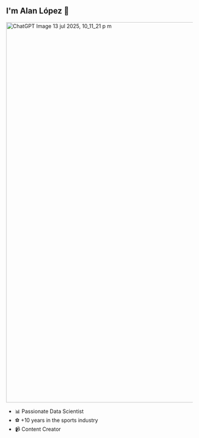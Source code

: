 ## I'm Alan López 👋

<img width="1536" height="1024" alt="ChatGPT Image 13 jul 2025, 10_11_21 p m" src="https://github.com/user-attachments/assets/c2a9ae14-a7b0-4a31-b14b-6156a6dd127f" />


- 📊 Passionate Data Scientist
- ⚽ +10 years in the sports industry 
- 📹 Content Creator

